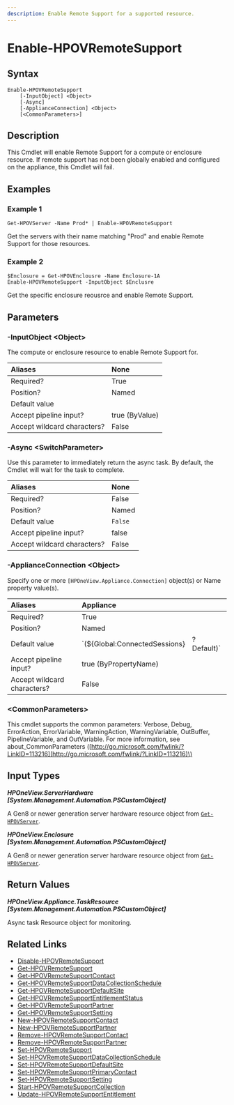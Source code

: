 ```yaml
---
description: Enable Remote Support for a supported resource.
---
```


# Enable-HPOVRemoteSupport

## Syntax

```text
Enable-HPOVRemoteSupport
    [-InputObject] <Object>
    [-Async]
    [-ApplianceConnection] <Object>
    [<CommonParameters>]
```

## Description

This Cmdlet will enable Remote Support for a compute or enclosure resource. If remote support has not been globally enabled and configured on the appliance, this Cmdlet will fail.

## Examples

### Example 1

```text
Get-HPOVServer -Name Prod* | Enable-HPOVRemoteSupport
```

Get the servers with their name matching "Prod" and enable Remote Support for those resources.

### Example 2

```text
$Enclosure = Get-HPOVEnclousre -Name Enclosure-1A
Enable-HPOVRemoteSupport -InputObject $Enclusre
```

Get the specific enclosure reousrce and enable Remote Support.

## Parameters

### -InputObject &lt;Object&gt;

The compute or enclosure resource to enable Remote Support for.

| Aliases | None |
| :--- | :--- |
| Required? | True |
| Position? | Named |
| Default value |  |
| Accept pipeline input? | true \(ByValue\) |
| Accept wildcard characters? | False |

### -Async &lt;SwitchParameter&gt;

Use this parameter to immediately return the async task. By default, the Cmdlet will wait for the task to complete.

| Aliases | None |
| :--- | :--- |
| Required? | False |
| Position? | Named |
| Default value | `False` |
| Accept pipeline input? | false |
| Accept wildcard characters? | False |

### -ApplianceConnection &lt;Object&gt;

Specify one or more `[HPOneView.Appliance.Connection]` object\(s\) or Name property value\(s\).

| Aliases | Appliance |  |
| :--- | :--- | :--- |
| Required? | True |  |
| Position? | Named |  |
| Default value | \`\(${Global:ConnectedSessions} | ? Default\)\` |
| Accept pipeline input? | true \(ByPropertyName\) |  |
| Accept wildcard characters? | False |  |

### &lt;CommonParameters&gt;

This cmdlet supports the common parameters: Verbose, Debug, ErrorAction, ErrorVariable, WarningAction, WarningVariable, OutBuffer, PipelineVariable, and OutVariable. For more information, see about\_CommonParameters \([http://go.microsoft.com/fwlink/?LinkID=113216](http://go.microsoft.com/fwlink/?LinkID=113216)\)

## Input Types

_**HPOneView.ServerHardware \[System.Management.Automation.PSCustomObject\]**_

A Gen8 or newer generation server hardware resource object from [`Get-HPOVServer`](../servers/get-hpovserver.md).

_**HPOneView.Enclosure \[System.Management.Automation.PSCustomObject\]**_

A Gen8 or newer generation server hardware resource object from [`Get-HPOVServer`](../servers/get-hpovserver.md).

## Return Values

_**HPOneView.Appliance.TaskResource \[System.Management.Automation.PSCustomObject\]**_

Async task Resource object for monitoring.

## Related Links

* [Disable-HPOVRemoteSupport](disable-hpovremotesupport.md)
* [Get-HPOVRemoteSupport](get-hpovremotesupport.md)
* [Get-HPOVRemoteSupportContact](get-hpovremotesupportcontact.md)
* [Get-HPOVRemoteSupportDataCollectionSchedule](get-hpovremotesupportdatacollectionschedule.md)
* [Get-HPOVRemoteSupportDefaultSite](get-hpovremotesupportdefaultsite.md)
* [Get-HPOVRemoteSupportEntitlementStatus](get-hpovremotesupportentitlementstatus.md)
* [Get-HPOVRemoteSupportPartner](get-hpovremotesupportpartner.md)
* [Get-HPOVRemoteSupportSetting](get-hpovremotesupportsetting.md)
* [New-HPOVRemoteSupportContact](new-hpovremotesupportcontact.md)
* [New-HPOVRemoteSupportPartner](new-hpovremotesupportpartner.md)
* [Remove-HPOVRemoteSupportContact](remove-hpovremotesupportcontact.md)
* [Remove-HPOVRemoteSupportPartner](../../v5.00/appliance/remove-hpovremotesupportpartner.md)
* [Set-HPOVRemoteSupport](set-hpovremotesupport.md)
* [Set-HPOVRemoteSupportDataCollectionSchedule](set-hpovremotesupportdatacollectionschedule.md)
* [Set-HPOVRemoteSupportDefaultSite](set-hpovremotesupportdefaultsite.md)
* [Set-HPOVRemoteSupportPrimaryContact](set-hpovremotesupportprimarycontact.md)
* [Set-HPOVRemoteSupportSetting](set-hpovremotesupportsetting.md)
* [Start-HPOVRemoteSupportCollection](start-hpovremotesupportcollection.md)
* [Update-HPOVRemoteSupportEntitlement](update-hpovremotesupportentitlement.md)

